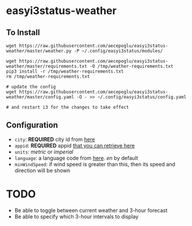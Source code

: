 # easyi3status-weather

## To Install

    wget https://raw.githubusercontent.com/aecepoglu/easyi3status-weather/master/weather.py -P ~/.config/easyi3status/modules/
    
    wget https://raw.githubusercontent.com/aecepoglu/easyi3status-weather/master/requirements.txt -O /tmp/weather-requirements.txt
    pip3 install -r /tmp/weather-requirements.txt
    rm /tmp/weather-requirements.txt
    
    # update the config
    wget https://raw.githubusercontent.com/aecepoglu/easyi3status-weather/master/config.yaml -O - >> ~/.config/easyi3status/config.yaml
    
    # and restart i3 for the changes to take effect


## Configuration

* `city`: **REQUIRED** city id from [here](http://openweathermap.org/help/city_list.txt)
* `appid`: **REQUIRED** appid [that you can retrieve here](http://openweathermap.org/appid)
* `units`: *metric* or *imperial*
* `language`: a language code from [here](http://openweathermap.org/forecast5#multi). *en* by default
* `minWindSpeed`: if wind speed is greater than this, then its speed and direction will be shown

# TODO

* Be able to toggle between current weather and 3-hour forecast
* Be able to specify which 3-hour intervals to display
